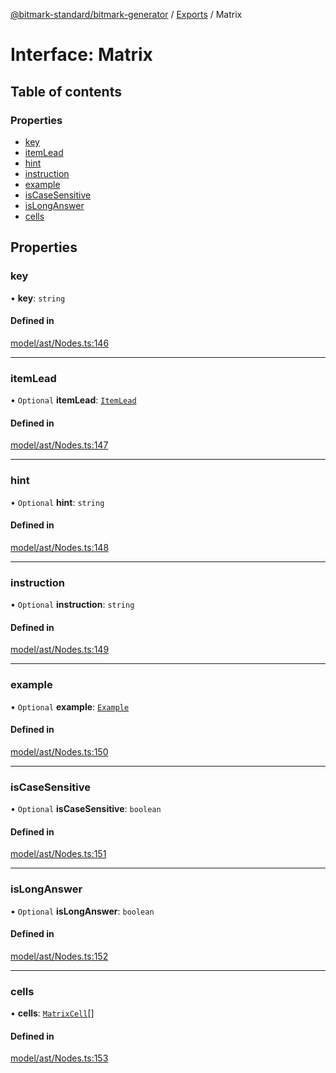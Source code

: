 [@bitmark-standard/bitmark-generator](../API.md) / [Exports](../modules.md) / Matrix

# Interface: Matrix

## Table of contents

### Properties

- [key](Matrix.md#key)
- [itemLead](Matrix.md#itemLead)
- [hint](Matrix.md#hint)
- [instruction](Matrix.md#instruction)
- [example](Matrix.md#example)
- [isCaseSensitive](Matrix.md#isCaseSensitive)
- [isLongAnswer](Matrix.md#isLongAnswer)
- [cells](Matrix.md#cells)

## Properties

### key

• **key**: `string`

#### Defined in

[model/ast/Nodes.ts:146](https://github.com/getMoreBrain/bitmark-generator/blob/de39d9c/src/model/ast/Nodes.ts#L146)

___

### itemLead

• `Optional` **itemLead**: [`ItemLead`](ItemLead.md)

#### Defined in

[model/ast/Nodes.ts:147](https://github.com/getMoreBrain/bitmark-generator/blob/de39d9c/src/model/ast/Nodes.ts#L147)

___

### hint

• `Optional` **hint**: `string`

#### Defined in

[model/ast/Nodes.ts:148](https://github.com/getMoreBrain/bitmark-generator/blob/de39d9c/src/model/ast/Nodes.ts#L148)

___

### instruction

• `Optional` **instruction**: `string`

#### Defined in

[model/ast/Nodes.ts:149](https://github.com/getMoreBrain/bitmark-generator/blob/de39d9c/src/model/ast/Nodes.ts#L149)

___

### example

• `Optional` **example**: [`Example`](../modules.md#Example)

#### Defined in

[model/ast/Nodes.ts:150](https://github.com/getMoreBrain/bitmark-generator/blob/de39d9c/src/model/ast/Nodes.ts#L150)

___

### isCaseSensitive

• `Optional` **isCaseSensitive**: `boolean`

#### Defined in

[model/ast/Nodes.ts:151](https://github.com/getMoreBrain/bitmark-generator/blob/de39d9c/src/model/ast/Nodes.ts#L151)

___

### isLongAnswer

• `Optional` **isLongAnswer**: `boolean`

#### Defined in

[model/ast/Nodes.ts:152](https://github.com/getMoreBrain/bitmark-generator/blob/de39d9c/src/model/ast/Nodes.ts#L152)

___

### cells

• **cells**: [`MatrixCell`](MatrixCell.md)[]

#### Defined in

[model/ast/Nodes.ts:153](https://github.com/getMoreBrain/bitmark-generator/blob/de39d9c/src/model/ast/Nodes.ts#L153)
